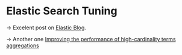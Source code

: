 # Elastic Search Tuning

-> Excelent post on [Elastic Blog](https://www.elastic.co/pt/blog/advanced-tuning-finding-and-fixing-slow-elasticsearch-queries). 

-> Another one [Improving the performance of high-cardinality terms aggregations](https://www.elastic.co/pt/blog/improving-the-performance-of-high-cardinality-terms-aggregations-in-elasticsearch)